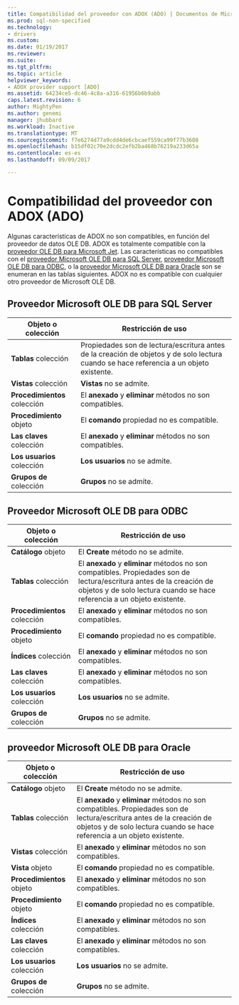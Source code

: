 ```yaml
---
title: Compatibilidad del proveedor con ADOX (ADO) | Documentos de Microsoft
ms.prod: sql-non-specified
ms.technology:
- drivers
ms.custom: 
ms.date: 01/19/2017
ms.reviewer: 
ms.suite: 
ms.tgt_pltfrm: 
ms.topic: article
helpviewer_keywords:
- ADOX provider support [ADO]
ms.assetid: 64234ce5-dc46-4c8a-a316-61956b6b9abb
caps.latest.revision: 6
author: MightyPen
ms.author: genemi
manager: jhubbard
ms.workload: Inactive
ms.translationtype: MT
ms.sourcegitcommit: f7e6274d77a9cdd4de6cbcaef559ca99f77b3608
ms.openlocfilehash: b15df02c70e2dcdc2efb2ba468b76219a233d65a
ms.contentlocale: es-es
ms.lasthandoff: 09/09/2017

---
```

# <a name="provider-support-for-adox-ado"></a>Compatibilidad del proveedor con ADOX (ADO)
Algunas características de ADOX no son compatibles, en función del proveedor de datos OLE DB. ADOX es totalmente compatible con la [proveedor OLE DB para Microsoft Jet](../../../ado/guide/appendixes/microsoft-ole-db-provider-for-microsoft-jet.md). Las características no compatibles con el [proveedor Microsoft OLE DB para SQL Server](../../../ado/guide/appendixes/microsoft-ole-db-provider-for-sql-server.md), [proveedor Microsoft OLE DB para ODBC](../../../ado/guide/appendixes/microsoft-ole-db-provider-for-odbc.md), o la [proveedor Microsoft OLE DB para Oracle](../../../ado/guide/appendixes/microsoft-ole-db-provider-for-oracle.md) son se enumeran en las tablas siguientes. ADOX no es compatible con cualquier otro proveedor de Microsoft OLE DB.  
  
## <a name="microsoft-ole-db-provider-for-sql-server"></a>Proveedor Microsoft OLE DB para SQL Server  
  
|Objeto o colección|Restricción de uso|  
|--------------------------|-----------------------|  
|**Tablas** colección|Propiedades son de lectura/escritura antes de la creación de objetos y de solo lectura cuando se hace referencia a un objeto existente.|  
|**Vistas** colección|**Vistas** no se admite.|  
|**Procedimientos** colección|El **anexado** y **eliminar** métodos no son compatibles.|  
|**Procedimiento** objeto|El **comando** propiedad no es compatible.|  
|**Las claves** colección|El **anexado** y **eliminar** métodos no son compatibles.|  
|**Los usuarios** colección|**Los usuarios** no se admite.|  
|**Grupos de** colección|**Grupos** no se admite.|  
  
## <a name="microsoft-ole-db-provider-for-odbc"></a>Proveedor Microsoft OLE DB para ODBC  
  
|Objeto o colección|Restricción de uso|  
|--------------------------|-----------------------|  
|**Catálogo** objeto|El **Create** método no se admite.|  
|**Tablas** colección|El **anexado** y **eliminar** métodos no son compatibles. Propiedades son de lectura/escritura antes de la creación de objetos y de solo lectura cuando se hace referencia a un objeto existente.|  
|**Procedimientos** colección|El **anexado** y **eliminar** métodos no son compatibles.|  
|**Procedimiento** objeto|El **comando** propiedad no es compatible.|  
|**Índices** colección|El **anexado** y **eliminar** métodos no son compatibles.|  
|**Las claves** colección|El **anexado** y **eliminar** métodos no son compatibles.|  
|**Los usuarios** colección|**Los usuarios** no se admite.|  
|**Grupos de** colección|**Grupos** no se admite.|  
  
## <a name="microsoft-ole-db-provider-for-oracle"></a>proveedor Microsoft OLE DB para Oracle  
  
|Objeto o colección|Restricción de uso|  
|--------------------------|-----------------------|  
|**Catálogo** objeto|El **Create** método no se admite.|  
|**Tablas** colección|El **anexado** y **eliminar** métodos no son compatibles. Propiedades son de lectura/escritura antes de la creación de objetos y de solo lectura cuando se hace referencia a un objeto existente.|  
|**Vistas** colección|El **anexado** y **eliminar** métodos no son compatibles.|  
|**Vista** objeto|El **comando** propiedad no es compatible.|  
|**Procedimientos** objeto|El **anexado** y **eliminar** métodos no son compatibles.|  
|**Procedimiento** objeto|El **comando** propiedad no es compatible.|  
|**Índices** colección|El **anexado** y **eliminar** métodos no son compatibles.|  
|**Las claves** colección|El **anexado** y **eliminar** métodos no son compatibles.|  
|**Los usuarios** colección|**Los usuarios** no se admite.|  
|**Grupos de** colección|**Grupos** no se admite.|

